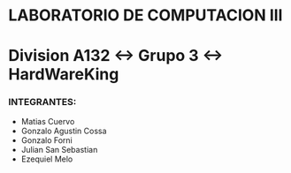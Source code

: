 # LABORATORIO DE COMPUTACION III

Division A132 <-> Grupo 3 <-> HardWareKing
=

### INTEGRANTES:
- Matias Cuervo
- Gonzalo Agustin Cossa
- Gonzalo Forni
- Julian San Sebastian
- Ezequiel Melo
